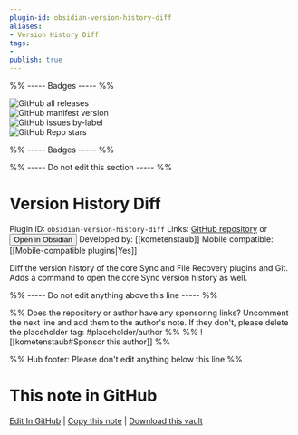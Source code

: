 ```yaml
---
plugin-id: obsidian-version-history-diff
aliases:
- Version History Diff
tags: 
- 
publish: true
---
```


%% ----- Badges ----- %%

![GitHub all releases](https://img.shields.io/github/downloads/kometenstaub/obsidian-version-history-diff/total?color=573E7A&logo=github&style=for-the-badge)   
![GitHub manifest version](https://img.shields.io/github/manifest-json/v/kometenstaub/obsidian-version-history-diff?color=573E7A&logo=github&style=for-the-badge)   
![GitHub issues by-label](https://img.shields.io/github/issues/kometenstaub/obsidian-version-history-diff/help%20wanted?color=573E7A&logo=github&style=for-the-badge)   
![GitHub Repo stars](https://img.shields.io/github/stars/kometenstaub/obsidian-version-history-diff?color=573E7A&logo=github&style=for-the-badge)

%% ----- Badges ----- %%

%% ----- Do not edit this section ----- %%

# Version History Diff

Plugin ID: `obsidian-version-history-diff`
Links: [GitHub repository](https://github.com/kometenstaub/obsidian-version-history-diff) or [<button id=HH>Open in Obsidian</button>](obsidian://show-plugin?id=obsidian-version-history-diff)
Developed by: [[kometenstaub]]
Mobile compatible: [[Mobile-compatible plugins|Yes]]

Diff the version history of the core Sync and File Recovery plugins and Git. Adds a command to open the core Sync version history as well.

%% ----- Do not edit anything above this line ----- %% 

%% Does the repository or author have any sponsoring links? Uncomment the next line and add them to the author's note. If they don't, please delete the placeholder tag: #placeholder/author %%
%% ![[kometenstaub#Sponsor this author]] %%

%% Hub footer: Please don't edit anything below this line %%

# This note in GitHub

<span class="git-footer">[Edit In GitHub](https://github.dev/obsidian-community/obsidian-hub/blob/main/02%20-%20Community%20Expansions/02.05%20All%20Community%20Expansions/Plugins/obsidian-version-history-diff.md "git-hub-edit-note") | [Copy this note](https://raw.githubusercontent.com/obsidian-community/obsidian-hub/main/02%20-%20Community%20Expansions/02.05%20All%20Community%20Expansions/Plugins/obsidian-version-history-diff.md "git-hub-copy-note") | [Download this vault](https://github.com/obsidian-community/obsidian-hub/archive/refs/heads/main.zip "git-hub-download-vault") </span>
